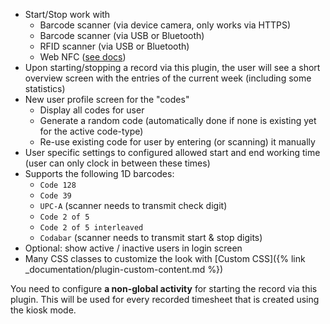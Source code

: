 
- Start/Stop work with
    - Barcode scanner (via device camera, only works via HTTPS)
    - Barcode scanner (via USB or Bluetooth)
    - RFID scanner (via USB or Bluetooth)
    - Web NFC ([see docs](https://developer.mozilla.org/en-US/docs/Web/API/NDEFReader))
- Upon starting/stopping a record via this plugin, the user will see a short overview screen with the entries of the current week (including some statistics)
- New user profile screen for the "codes"
    - Display all codes for user
    - Generate a random code (automatically done if none is existing yet for the active code-type)
    - Re-use existing code for user by entering (or scanning) it manually
- User specific settings to configured allowed start and end working time (user can only clock in between these times)
- Supports the following 1D barcodes:
    - `Code 128`
    - `Code 39`
    - `UPC-A` (scanner needs to transmit check digit)
    - `Code 2 of 5`
    - `Code 2 of 5 interleaved`
    - `Codabar` (scanner needs to transmit start & stop digits)
- Optional: show active / inactive users in login screen
- Many CSS classes to customize the look with [Custom CSS]({% link _documentation/plugin-custom-content.md %})

You need to configure **a non-global activity** for starting the record via this plugin.
This will be used for every recorded timesheet that is created using the kiosk mode.
